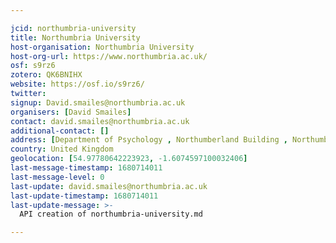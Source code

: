 ```yaml
---

jcid: northumbria-university
title: Northumbria University
host-organisation: Northumbria University
host-org-url: https://www.northumbria.ac.uk/
osf: s9rz6
zotero: QK6BNIHX
website: https://osf.io/s9rz6/
twitter: 
signup: David.smailes@northumbria.ac.uk
organisers: [David Smailes]
contact: david.smailes@northumbria.ac.uk
additional-contact: []
address: [Department of Psychology , Northumberland Building , Northumbria University , Newcastle upon Tyne , NE1 8ST]
country: United Kingdom
geolocation: [54.97780642223923, -1.6074597100032406]
last-message-timestamp: 1680714011
last-message-level: 0
last-update: david.smailes@northumbria.ac.uk
last-update-timestamp: 1680714011
last-update-message: >-
  API creation of northumbria-university.md

---
```




